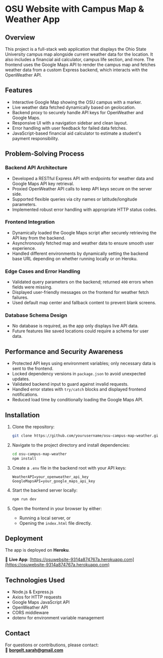 # OSU Website with Campus Map & Weather App

## Overview
This project is a full-stack web application that displays the Ohio State University campus map alongside current weather data for the location. It also includes a financial aid calculator, campus life section, and more. The frontend uses the Google Maps API to render the campus map and fetches weather data from a custom Express backend, which interacts with the OpenWeather API.

## Features
- Interactive Google Map showing the OSU campus with a marker.
- Live weather data fetched dynamically based on geolocation.
- Backend proxy to securely handle API keys for OpenWeather and Google Maps.
- Responsive UI with a navigation sidebar and clean layout.
- Error handling with user feedback for failed data fetches.
- JavaScript-based financial aid calculator to estimate a student's payment responsibility.

## Problem-Solving Process

### Backend API Architecture
- Developed a RESTful Express API with endpoints for weather data and Google Maps API key retrieval.
- Proxied OpenWeather API calls to keep API keys secure on the server side.
- Supported flexible queries via city names or latitude/longitude parameters.
- Implemented robust error handling with appropriate HTTP status codes.

### Frontend Integration
- Dynamically loaded the Google Maps script after securely retrieving the API key from the backend.
- Asynchronously fetched map and weather data to ensure smooth user experience.
- Handled different environments by dynamically setting the backend base URL depending on whether running locally or on Heroku.

### Edge Cases and Error Handling
- Validated query parameters on the backend; returned `400` errors when fields were missing.
- Displayed user-friendly messages on the frontend for weather fetch failures.
- Used default map center and fallback content to prevent blank screens.

### Database Schema Design
- No database is required, as the app only displays live API data.
- Future features like saved locations could require a schema for user data.

## Performance and Security Awareness
- Protected API keys using environment variables; only necessary data is sent to the frontend.
- Locked dependency versions in `package.json` to avoid unexpected updates.
- Validated backend input to guard against invalid requests.
- Handled error states with `try/catch` blocks and displayed frontend notifications.
- Reduced load time by conditionally loading the Google Maps API.

## Installation

1. Clone the repository:
   ```bash
   git clone https://github.com/yourusername/osu-campus-map-weather.git
   ```

2. Navigate to the project directory and install dependencies:
   ```bash
   cd osu-campus-map-weather
   npm install
   ```

3. Create a `.env` file in the backend root with your API keys:
   ```
   WeatherAPI=your_openweather_api_key
   GoogleMapsAPI=your_google_maps_api_key
   ```

4. Start the backend server locally:
   ```bash
   npm run dev
   ```

5. Open the frontend in your browser by either:
   - Running a local server, or
   - Opening the `index.html` file directly.

## Deployment
The app is deployed on **Heroku**.

🔗 **Live App**: [https://osuwebsite-9314a874767a.herokuapp.com](https://osuwebsite-9314a874767a.herokuapp.com)

## Technologies Used
- Node.js & Express.js  
- Axios for HTTP requests  
- Google Maps JavaScript API  
- OpenWeather API  
- CORS middleware  
- dotenv for environment variable management  

## Contact
For questions or contributions, please contact:  
📧 **borgelt.sarah@gmail.com**
